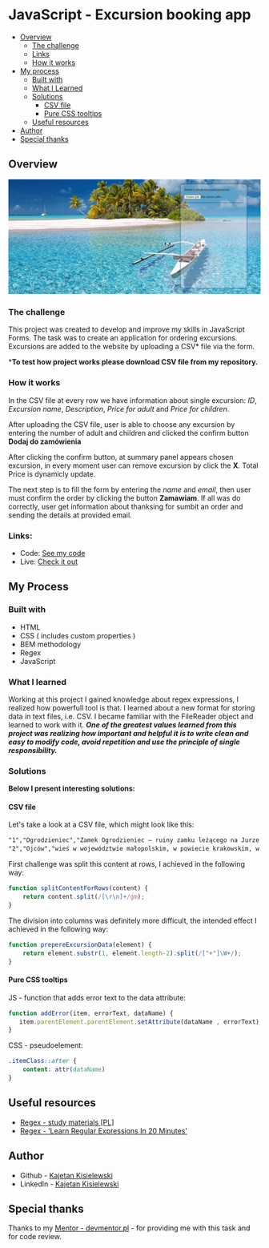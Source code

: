 # JavaScript - Excursion booking app

- [Overview](#overview)
  - [The challenge](#the-challenge)
  - [Links](#links)
  - [How it works](how-it-works)
- [My process](#my-process)
  - [Built with](#built-with)
  - [What I Learned](#what-i-learned)
  - [Solutions](solutions)
    - [CSV file](csv-file)
    - [Pure CSS tooltips](pure-css-tooltips)
  - [Useful resources](useful-resources)
- [Author](#author)
- [Special thanks](#special-thanks)


## Overview

![](./assets/img/Animation.gif)

### The challenge

This project was created to develop and improve my skills in JavaScript Forms. The task was to create an application for ordering excursions. Excursions are added to the website by uploading a CSV* file via the form.

***To test how project works please download CSV file from my repository.**

### How it works

In the CSV file at every row we have information about single excursion: *ID*, *Excursion name*, *Description*, *Price for adult* and *Price for children*.

After uploading the CSV file, user is able to choose any excursion by entering the number of adult and children and clicked the confirm button **Dodaj do zamówienia**

After clicking the confirm button, at summary panel appears chosen excursion, in every moment user can remove excursion by click the **X**. Total Price is dynamicly update.

The next step is to fill the form by entering the *name* and *email*, then user must confirm the order by clicking the button **Zamawiam**. If all was do correctly, user get information about thanksing for sumbit an order and sending the details at provided email.

### Links:

- Code: [See my code]()
- Live: [Check it out]()

## My Process

### Built with

- HTML
- CSS ( includes custom properties )
- BEM methodology
- Regex
- JavaScript


### What I learned

Working at this project I gained knowledge about regex expressions, I realized how powerfull tool is that. I learned about a new format for storing data in text files, i.e. CSV. I became familiar with the FileReader object and learned to work with it. ***One of the greatest values ​​learned from this project was realizing how important and helpful it is to write clean and easy to modify code, avoid repetition and use the principle of single responsibility.***

### Solutions

**Below I present interesting solutions:**

#### CSV file

Let's take a look at a CSV file, which might look like this:

```html
"1","Ogrodzieniec","Zamek Ogrodzieniec – ruiny zamku leżącego na Jurze Krakowsko-Częstochowskiej, wybudowanego w systemie tzw. Orlich Gniazd, we wsi Podzamcze w województwie śląskim, w powiecie zawierciańskim, około 2 km na wschód od Ogrodzieńca. Zamek został wybudowany w XIV – XV w. przez ród Włodków Sulimczyków.","99","50"
"2","Ojców","wieś w województwie małopolskim, w powiecie krakowskim, w gminie Skała, na terenie Wyżyny Krakowsko-Częstochowskiej, w Dolinie Prądnika, na Szlaku Orlich Gniazd. W Królestwie Polskim istniała gmina Ojców. W latach 1975–1998 miejscowość położona była w województwie krakowskim. W latach 1928–1966 Ojców miał status uzdrowiska posiadającego charakter użyteczności publicznej.","40","15"
```

First challenge was split this content at rows, I achieved in the following way:

````js
function splitContentForRows(content) {
    return content.split(/[\r\n]+/gm);
}
````

The division into columns was definitely more difficult, the intended effect I achieved in the following way:

````js
function prepereExcursionData(element) {
    return element.substr(1, element.length-2).split(/["+"]\W+/);
}
````

#### Pure CSS tooltips

JS - function that adds error text to the data attribute:

````js
function addError(item, errorText, dataName) {
   item.parentElement.parentElement.setAttribute(dataName , errorText);
}
````

CSS - pseudoelement:

````css
.itemClass::after {
    content: attr(dataName)
}
````

## Useful resources

- [Regex - study materials [PL]](http://kursjs.pl/kurs/regular/regular.php)
- [Regex - 'Learn Regular Expressions In 20 Minutes'](https://www.youtube.com/watch?v=rhzKDrUiJVk&ab_channel=WebDevSimplified)

## Author

- Github - [Kajetan Kisielewski](https://github.com/KajetanKisielewski)
- LinkedIn - [Kajetan Kisielewski](https://www.linkedin.com/in/kajetan-kisielewski-157b60208/)

## Special thanks

Thanks to my [Mentor - devmentor.pl](https://devmentor.pl/) - for providing me with this task and for code review.


